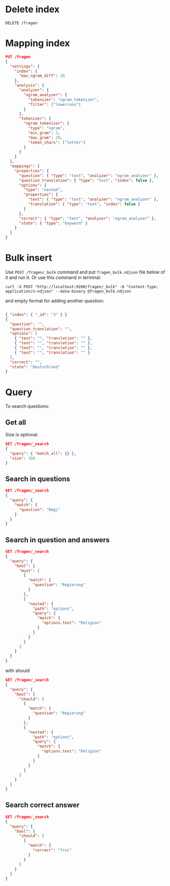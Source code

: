 # Delete index

`DELETE /fragen`

# Mapping index

```json
PUT /fragen
{
  "settings": {
    "index": {
      "max_ngram_diff": 20
    },
    "analysis": {
      "analyzer": {
        "ngram_analyzer": {
          "tokenizer": "ngram_tokenizer",
          "filter": ["lowercase"]
        }
      },
      "tokenizer": {
        "ngram_tokenizer": {
          "type": "ngram",
          "min_gram": 3,
          "max_gram": 20,
          "token_chars": ["letter"]
        }
      }
    }
  },
  "mappings": {
    "properties": {
      "question": { "type": "text", "analyzer": "ngram_analyzer" },
      "question_translation": { "type": "text", "index": false },
      "options": {
        "type": "nested",
        "properties": {
          "text": { "type": "text", "analyzer": "ngram_analyzer" },
          "translation": { "type": "text", "index": false }
        }
      },
      "correct": { "type": "text", "analyzer": "ngram_analyzer" },
      "state": { "type": "keyword" }
    }
  }
}
```

# Bulk insert

Use
`POST /fragen/_bulk` command and put `fragen_bulk.ndjson` file below of it and run it. Or use this command in terminal:

`curl -X POST "http://localhost:9200/fragen/_bulk" -H "Content-Type: application/x-ndjson" --data-binary @fragen_bulk.ndjson`

and empty format for adding another question:

```json

{ "index": { "_id": "3" } }
{
  "question": "",
  "question_translation": "",
  "options": [
    { "text": "", "translation": "" },
    { "text": "", "translation": "" },
    { "text": "", "translation": "" },
    { "text": "", "translation": "" }
  ],
  "correct": "",
  "state": "Deutschland"
}
```

# Query

To search questions:

## Get all

Size is optional.

```json
GET /fragen/_search
{
  "query": { "match_all": {} },
  "size": 100
}
```

## Search in questions

```json
GET /fragen/_search
{
  "query": {
    "match": {
      "question": "Regi"
    }
  }
}
```

## Search in question and answers

```json
GET /fragen/_search
{
  "query": {
    "bool": {
      "must": [
        {
          "match": {
            "question": "Regierung"
          }
        },
        {
          "nested": {
            "path": "options",
            "query": {
              "match": {
                "options.text": "Religion"
              }
            }
          }
        }
      ]
    }
  }
}
```

with should

```json
GET /fragen/_search
{
  "query": {
    "bool": {
      "should": [
        {
          "match": {
            "question": "Regierung"
          }
        },
        {
          "nested": {
            "path": "options",
            "query": {
              "match": {
                "options.text": "Religion"
              }
            }
          }
        }
      ]
    }
  }
}
```

## Search correct answer

```json
GET /fragen/_search
{
  "query": {
    "bool": {
      "should": [
        {
          "match": {
            "correct": "frei"
          }
        }
      ]
    }
  }
}
```

